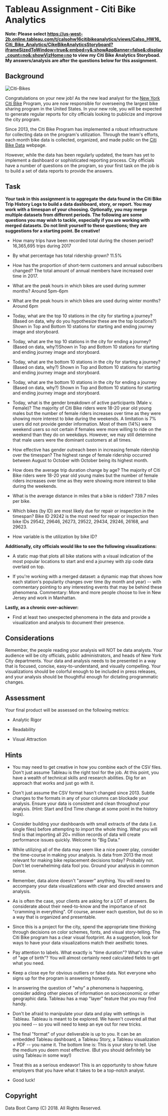 # Tableau Assignment - Citi Bike Analytics
**Note: Please select 
https://us-west-2b.online.tableau.com/t/calsohw16citibikeanalytics/views/Calso_HW16_Citi_Bike_Analytics/CikeBikeAnalyticsStoryboard?iframeSizedToWindow=true&:embed=y&:showAppBanner=false&:display_count=no&:showVizHome=no
to view my Citi Bike Analytics Storyboad. My answers/analysis are after the questions below for this assignment.**

## Background

![Citi-Bikes](Images/citi-bike-station-bikes.jpg)

Congratulations on your new job! As the new lead analyst for the [New York Citi Bike](https://en.wikipedia.org/wiki/Citi_Bike) Program, you are now responsible for overseeing the largest bike sharing program in the United States. In your new role, you will be expected to generate regular reports for city officials looking to publicize and improve the city program.

Since 2013, the Citi Bike Program has implemented a robust infrastructure for collecting data on the program's utilization. Through the team's efforts, each month bike data is collected, organized, and made public on the [Citi Bike Data](https://www.citibikenyc.com/system-data) webpage.

However, while the data has been regularly updated, the team has yet to implement a dashboard or sophisticated reporting process. City officials have a number of questions on the program, so your first task on the job is to build a set of data reports to provide the answers. 

## Task

**Your task in this assignment is to aggregate the data found in the Citi Bike Trip History Logs to build a data dashboard, story, or report.  You may work with a timespan of your choosing. Optionally, you may merge multiple datasets from different periods. The following are some questions you may wish to tackle, especially if you are working with merged datasets. Do not limit yourself to these questions; they are suggestions for a starting point. Be creative!**

* How many trips have been recorded total during the chosen period? 16,365,695 trips during 2017

* By what percentage has total ridership grown? 11.5%

* How has the proportion of short-term customers and annual subscribers changed? The total amount of annual members have increased over time in 2017.

* What are the peak hours in which bikes are used during summer months? Around 5pm-6pm
 
* What are the peak hours in which bikes are used during winter months? Around 6pm

* Today, what are the top 10 stations in the city for starting a journey? (Based on data, why do you hypothesize these are the top locations?) Shown in Top and Bottom 10 stations for starting and ending journey image and storyboard.

* Today, what are the top 10 stations in the city for ending a journey? (Based on data, why?)Shown in Top and Bottom 10 stations for starting and ending journey image and storyboard.

* Today, what are the bottom 10 stations in the city for starting a journey? (Based on data, why?) Shown in Top and Bottom 10 stations for starting and ending journey image and storyboard.

* Today, what are the bottom 10 stations in the city for ending a journey (Based on data, why?) Shown in Top and Bottom 10 stations for starting and ending journey image and storyboard.

* Today, what is the gender breakdown of active participants (Male v. Female)? The majority of Citi Bike riders were 18-20 year old young males but the number of female riders increases over time as they were showing more interest to bike during the weekends. A limitation is 7% users did not provide gender information. Most of them (14%) were weekend users so not certain if females were more willing to ride on the weekend than they do on weekdays. However, we may still determine that male users were the dominant customers at all times.

* How effective has gender outreach been in increasing female ridership over the timespan? The highest range of female ridership occurred between August to October with October being its highest month. 

* How does the average trip duration change by age? The majority of Citi Bike riders were 18-20 year old young males but the number of female riders increases over time as they were showing more interest to bike during the weekends. 

* What is the average distance in miles that a bike is ridden? 739.7 miles per bike.

* Which bikes (by ID) are most likely due for repair or inspection in the timespan? Bike ID 29242 is the most need for repair or inspection then bike IDs 29542, 29646, 26273, 29522, 29434, 29246, 26168, and 29623. 

* How variable is the utilization by bike ID?

**Additionally, city officials would like to see the following visualizations:**

* A static map that plots all bike stations with a visual indication of the most popular locations to start and end a journey with zip code data overlaid on top.

* If you're working with a merged dataset: a dynamic map that shows how each station's popularity changes over time (by month and year) -- with commentary pointing to any interesting events that may be behind these phenomena.
Commentary: More and more people choose to live in New Jersey and work in Manhattan. 

**Lastly, as a chronic over-achiever:**

* Find at least two unexpected phenomena in the data and provide a visualization and analysis to document their presence. 

## Considerations

Remember, the people reading your analysis will NOT be data analysts. Your audience will be city officials, public administrators, and heads of New York City departments. Your data and analysis needs to be presented in a way that is focused, concise, easy-to-understand, and visually compelling. Your visualizations should be colorful enough to be included in press releases, and your analysis should be thoughtful enough for dictating programmatic changes. 

## Assessment

Your final product will be assessed on the following metrics: 

* Analytic Rigor

* Readability

* Visual Attraction


## Hints

* You may need to get creative in how you combine each of the CSV files. Don't just assume Tableau is the right tool for the job. At this point, you have a wealth of technical skills and research abilities. Dig for an approach that works and just go with it.

* Don't just assume the CSV format hasn't changed since 2013. Subtle changes to the formats in any of your columns can blockade your analysis. Ensure your data is consistent and clean throughout your analysis. (Hint: Start and End Time change at some point in the history logs).

* Consider building your dashboards with small extracts of the data (i.e. single files) before attempting to import the whole thing. What you will find is that importing all 20+ million records of data will create performance issues quickly. Welcome to "Big Data."

* While utilizing all of the data may seem like a nice power play, consider the time-course in making your analysis. Is data from 2013 the most relevant for making bike replacement decisions today? Probably not. Don't let overwhelming data fool you. Ground your analysis in common sense.

* Remember, data alone doesn't "answer" anything. You will need to accompany your data visualizations with clear and directed answers and analysis. 

* As is often the case, your clients are asking for a LOT of answers. Be considerate about their need-to-know and the importance of not "cramming in everything". Of course, answer each question, but do so in a way that is organized and presentable. 

* Since this is a project for the city, spend the appropriate time thinking through decisions on color schemes, fonts, and visual story-telling. The Citi Bike program has a clear visual footprint. As a suggestion, look for ways to have your data visualizations match their aesthetic tones.

* Pay attention to labels. What exactly is "time duration"? What's the value of "age of birth"? You will almost certainly need calculated fields to get what you need.

* Keep a close eye for obvious outliers or false data. Not everyone who signs up for the program is answering honestly.

* In answering the question of "why" a phenomena is happening, consider adding other pieces of information on socioeconomic or other geographic data. Tableau has a map "layer" feature that you may find handy. 

* Don't be afraid to manipulate your data and play with settings in Tableau. Tableau is meant to be explored. We haven't covered all that you need -- so you will need to keep an eye out for new tricks. 

* The final "format" of your deliverable is up to you. It can be an embedded Tableau dashboard, a Tableau Story, a Tableau visualization + PDF -- you name it. The bottom line is: This is your story to tell. Use the medium you deem most effective. (But you should definitely be using Tableau in some way!)

* Treat this as a serious endeavor! This is an opportunity to show future employers that you have what it takes to be a top-notch analyst. 

* Good luck!

## Copyright

Data Boot Camp (C) 2018. All Rights Reserved.
